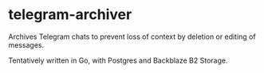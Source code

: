 # telegram-archiver

Archives Telegram chats to prevent loss of context by deletion or editing of messages.

Tentatively written in Go, with Postgres and Backblaze B2 Storage.